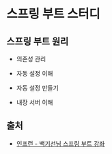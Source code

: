 # 스프링 부트 스터디
## 스프링 부트 원리
* 의존성 관리

* 자동 설정 이해

* 자동 설정 만들기
* 내장 서버 이해

## 출처
* [인프런 - 백기선님 스프링 부트 강좌](https://www.inflearn.com/course/%EC%8A%A4%ED%94%84%EB%A7%81%EB%B6%80%ED%8A%B8)